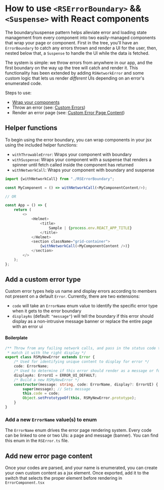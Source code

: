 # How to use `<RSErrorBoundary>` && `<Suspense>` with React components

The boundary/suspense pattern helps alleviate error and loading state management from every component into two easily-managed components that wrap your page or component. First in the tree, you'll have an `ErrorBoundary` to catch any errors thrown and render a UI for the user, then, nested below that, a `Suspense` to handle the UI while the data is fetched. 

The system is simple: we throw errors from anywhere in our app, and the first boundary on the way up the tree will catch and render it. This functionality has been extended by adding `RSNetworkError` and some custom logic that lets us render _different_ UIs depending on an error's enumerated code.

Steps to use:

- [Wrap your components](#helper-functions)
- Throw an error (see: [Custom Errors](#add-a-custom-error-type))
- Render an error page (see: [Custom Error Page Content](#add-new-error-page-content))

## Helper functions

To begin using the error boundary, you can wrap components in your jsx using the included helper functions:

- `withThrowableError`: Wraps your component with boundary
- `withSuspense`: Wraps your component with a suspense that renders a spinner until fetch called inside the component has returned
- `withNetworkCall`: Wraps your component with boundary and suspense

```typescript jsx
import {withNetworkCall} from "./RSErrorBoundary";

const MyComponent = () => withNetworkCall(<MyComponentContent/>);

// OR

const App = () => {
    return (
        <>
            <Helmet>
                <title>
                    Sample | {process.env.REACT_APP_TITLE}
                </title>
            </Helmet>
            <section className="grid-container">
                {withNetworkCall(<MyComponentContent />)}
            </section>
        </>
    );
};
```

## Add a custom error type

Custom error types help us name and display errors according to members not present on a default `Error`. Currently, there are two extensions:

- `code` will take an `ErrorName` enum value to identify the specific error type when it gets to the error boundary
- `displayAs` (default: `"message"`) will tell the boundary if this error should display as a non-intrusive message banner or replace the entire page with an error ui

#### Boilerplate

```typescript
/** Throw from any failing network calls, and pass in the status code to
 * match it with the right display */
export class RSMyNewError extends Error {
    /* Used for identifying unique content to display for error */
    code: ErrorName;
    /* Used to determine if this error should render as a message or full page */
    displayAs: ErrorUI = ERROR_UI_DEFAULT;
    /* Build a new RSMyNewError */
    constructor(message: string, code: ErrorName, display?: ErrorUI) {
        super(message); // Sets message
        this.code = code;
        Object.setPrototypeOf(this, RSMyNewError.prototype);
    }
}
```

### Add a new `ErrorName` value(s) to enum

The `ErrorName` enum drives the error page rendering system. Every code can be linked to one or two UIs: a page and message (banner). You can find this enum in the `RSError.ts` file.

## Add new error page content

Once your codes are parsed, and your name is enumerated, you can create your own custom content as a jsx element. Once exported, add it to the switch that selects the proper element before rendering in `ErrorComponent.tsx`
